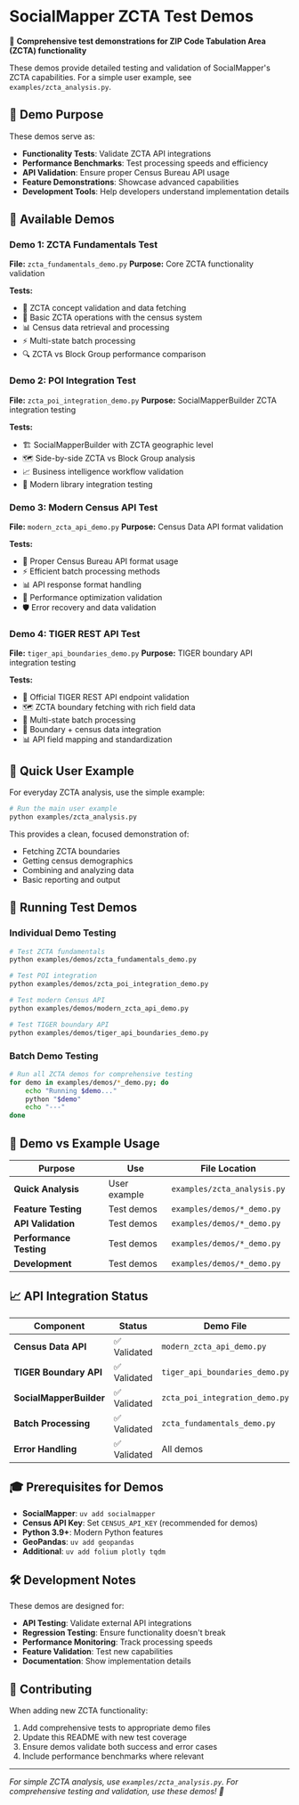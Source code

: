 # SocialMapper ZCTA Test Demos

🧪 **Comprehensive test demonstrations for ZIP Code Tabulation Area (ZCTA) functionality**

These demos provide detailed testing and validation of SocialMapper's ZCTA capabilities. For a simple user example, see `examples/zcta_analysis.py`.

## 🎯 Demo Purpose

These demos serve as:
- **Functionality Tests**: Validate ZCTA API integrations
- **Performance Benchmarks**: Test processing speeds and efficiency  
- **API Validation**: Ensure proper Census Bureau API usage
- **Feature Demonstrations**: Showcase advanced capabilities
- **Development Tools**: Help developers understand implementation details

## 🧪 Available Demos

### Demo 1: ZCTA Fundamentals Test
**File:** `zcta_fundamentals_demo.py`
**Purpose:** Core ZCTA functionality validation

**Tests:**
- 📮 ZCTA concept validation and data fetching
- 🔧 Basic ZCTA operations with the census system
- 📊 Census data retrieval and processing
- ⚡ Multi-state batch processing
- 🔍 ZCTA vs Block Group performance comparison

### Demo 2: POI Integration Test
**File:** `zcta_poi_integration_demo.py`
**Purpose:** SocialMapperBuilder ZCTA integration testing

**Tests:**
- 🏗️ SocialMapperBuilder with ZCTA geographic level
- 🗺️ Side-by-side ZCTA vs Block Group analysis
- 📈 Business intelligence workflow validation
- 🔧 Modern library integration testing

### Demo 3: Modern Census API Test
**File:** `modern_zcta_api_demo.py`
**Purpose:** Census Data API format validation

**Tests:**
- 🚀 Proper Census Bureau API format usage
- ⚡ Efficient batch processing methods
- 📊 API response format handling
- 🔧 Performance optimization validation
- 🛡️ Error recovery and data validation

### Demo 4: TIGER REST API Test
**File:** `tiger_api_boundaries_demo.py`
**Purpose:** TIGER boundary API integration testing

**Tests:**
- 🐅 Official TIGER REST API endpoint validation
- 🗺️ ZCTA boundary fetching with rich field data
- 🔧 Multi-state batch processing
- 🔗 Boundary + census data integration
- 📊 API field mapping and standardization

## 🚀 Quick User Example

For everyday ZCTA analysis, use the simple example:

```bash
# Run the main user example
python examples/zcta_analysis.py
```

This provides a clean, focused demonstration of:
- Fetching ZCTA boundaries
- Getting census demographics  
- Combining and analyzing data
- Basic reporting and output

## 🧪 Running Test Demos

### Individual Demo Testing
```bash
# Test ZCTA fundamentals
python examples/demos/zcta_fundamentals_demo.py

# Test POI integration
python examples/demos/zcta_poi_integration_demo.py

# Test modern Census API
python examples/demos/modern_zcta_api_demo.py

# Test TIGER boundary API
python examples/demos/tiger_api_boundaries_demo.py
```

### Batch Demo Testing
```bash
# Run all ZCTA demos for comprehensive testing
for demo in examples/demos/*_demo.py; do
    echo "Running $demo..."
    python "$demo"
    echo "---"
done
```

## 🔧 Demo vs Example Usage

| Purpose | Use | File Location |
|---------|-----|---------------|
| **Quick Analysis** | User example | `examples/zcta_analysis.py` |
| **Feature Testing** | Test demos | `examples/demos/*_demo.py` |
| **API Validation** | Test demos | `examples/demos/*_demo.py` |
| **Performance Testing** | Test demos | `examples/demos/*_demo.py` |
| **Development** | Test demos | `examples/demos/*_demo.py` |

## 📈 API Integration Status

| Component | Status | Demo File |
|-----------|--------|-----------|
| **Census Data API** | ✅ Validated | `modern_zcta_api_demo.py` |
| **TIGER Boundary API** | ✅ Validated | `tiger_api_boundaries_demo.py` |
| **SocialMapperBuilder** | ✅ Validated | `zcta_poi_integration_demo.py` |
| **Batch Processing** | ✅ Validated | `zcta_fundamentals_demo.py` |
| **Error Handling** | ✅ Validated | All demos |

## 🎓 Prerequisites for Demos

- **SocialMapper**: `uv add socialmapper`
- **Census API Key**: Set `CENSUS_API_KEY` (recommended for demos)
- **Python 3.9+**: Modern Python features
- **GeoPandas**: `uv add geopandas`
- **Additional**: `uv add folium plotly tqdm`

## 🛠️ Development Notes

These demos are designed for:
- **API Testing**: Validate external API integrations
- **Regression Testing**: Ensure functionality doesn't break
- **Performance Monitoring**: Track processing speeds
- **Feature Validation**: Test new capabilities
- **Documentation**: Show implementation details

## 🤝 Contributing

When adding new ZCTA functionality:
1. Add comprehensive tests to appropriate demo files
2. Update this README with new test coverage
3. Ensure demos validate both success and error cases
4. Include performance benchmarks where relevant

---

*For simple ZCTA analysis, use `examples/zcta_analysis.py`. For comprehensive testing and validation, use these demos! 🧪* 